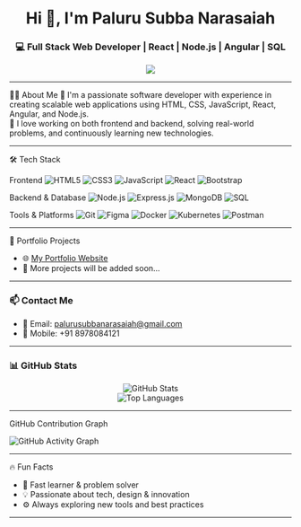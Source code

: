 <h1 align="center">Hi 👋, I'm Paluru Subba Narasaiah</h1>
<h3 align="center">💻 Full Stack Web Developer | React | Node.js | Angular | SQL</h3>

<p align="center">
  <a href="mailto:palurusubbanarasaiah@gmail.com"><img src="https://img.shields.io/badge/email-D14836?style=for-the-badge&logo=gmail&logoColor=white" /></a>
  <!-- Add LinkedIn or other social links below when available -->
</p>

---

👨‍💻 About Me
🌟 I'm a passionate software developer with experience in creating scalable web applications using HTML, CSS, JavaScript, React, Angular, and Node.js.  
🚀 I love working on both frontend and backend, solving real-world problems, and continuously learning new technologies.

---

🛠️ Tech Stack

Frontend
![HTML5](https://img.shields.io/badge/-HTML5-E34F26?style=flat&logo=html5&logoColor=white)
![CSS3](https://img.shields.io/badge/-CSS3-1572B6?style=flat&logo=css3)
![JavaScript](https://img.shields.io/badge/-JavaScript-F7DF1E?style=flat&logo=javascript&logoColor=black)
![React](https://img.shields.io/badge/-React-61DAFB?style=flat&logo=react)
![Bootstrap](https://img.shields.io/badge/-Bootstrap-7952B3?style=flat&logo=bootstrap)

Backend & Database
![Node.js](https://img.shields.io/badge/-Node.js-339933?style=flat&logo=node.js&logoColor=white)
![Express.js](https://img.shields.io/badge/-Express.js-000000?style=flat&logo=express&logoColor=white)
![MongoDB](https://img.shields.io/badge/-MongoDB-47A248?style=flat&logo=mongodb)
![SQL](https://img.shields.io/badge/-SQL-4479A1?style=flat&logo=postgresql&logoColor=white)

Tools & Platforms
![Git](https://img.shields.io/badge/-Git-F05032?style=flat&logo=git&logoColor=white)
![Figma](https://img.shields.io/badge/-Figma-F24E1E?style=flat&logo=figma&logoColor=white)
![Docker](https://img.shields.io/badge/-Docker-2496ED?style=flat&logo=docker&logoColor=white)
![Kubernetes](https://img.shields.io/badge/-Kubernetes-326CE5?style=flat&logo=kubernetes&logoColor=white)
![Postman](https://img.shields.io/badge/-Postman-FF6C37?style=flat&logo=postman&logoColor=white)

---

🚀 Portfolio Projects
- 🌐 [My Portfolio Website](https://palurusubbanarasaiah.github.io/my_portfolio/)
- 📁 More projects will be added soon...

---

### 📫 Contact Me
- 📧 Email: palurusubbanarasaiah@gmail.com
- 📱 Mobile: +91 8978084121

---

### 📊 GitHub Stats

<p align="center">
  <img src="https://github-readme-stats.vercel.app/api?username=PaluruSubbaNarasaiah&show_icons=true&theme=tokyonight" alt="GitHub Stats" />
  <br />
  <img src="https://github-readme-stats.vercel.app/api/top-langs/?username=PaluruSubbaNarasaiah&layout=compact&theme=tokyonight" alt="Top Languages" />
</p>

---

GitHub Contribution Graph

![GitHub Activity Graph](https://github-readme-activity-graph.vercel.app/graph?username=PaluruSubbaNarasaiah&theme=tokyo-night)

---

🔥 Fun Facts
- 🎯 Fast learner & problem solver
- 💡 Passionate about tech, design & innovation
- ⚙️ Always exploring new tools and best practices

---
